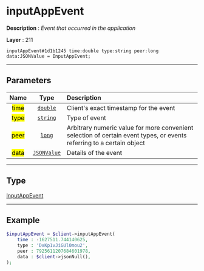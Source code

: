 # inputAppEvent

**Description** : *Event that occurred in the application*

**Layer** : 211

```tl
inputAppEvent#1d1b1245 time:double type:string peer:long data:JSONValue = InputAppEvent;
```

---

## Parameters

| Name | Type | Description |
| :---: | :---: | :--- |
| <mark>time</mark> | [`double`](type/double) | Client's exact timestamp for the event |
| <mark>type</mark> | [`string`](type/string) | Type of event |
| <mark>peer</mark> | [`long`](type/long) | Arbitrary numeric value for more convenient selection of certain event types, or events referring to a certain object |
| <mark>data</mark> | [`JSONValue`](type/JSONValue) | Details of the event |

---

## Type

[InputAppEvent](type/InputAppEvent)

---

## Example

```php
$inputAppEvent = $client->inputAppEvent(
	time : -1627511.744140625,
	type : 'DxKp1vJiGUl0mou2',
	peer : 7925611207684601978,
	data : $client->jsonNull(),
);
```